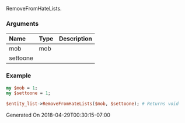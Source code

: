 RemoveFromHateLists.
### Arguments
**Name**|**Type**|**Description**
:---|:---|:---
mob|mob|
settoone||

### Example

```perl
my $mob = 1;
my $settoone = 1;

$entity_list->RemoveFromHateLists($mob, $settoone); # Returns void
```


Generated On 2018-04-29T00:30:15-07:00